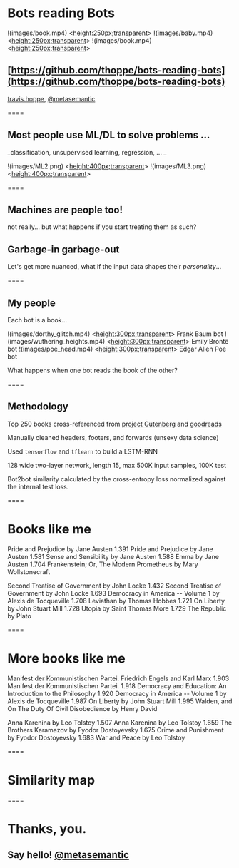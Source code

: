 # Bots reading Bots

!(images/book.mp4) <<height:250px;transparent>> 
!(images/baby.mp4) <<height:250px;transparent>> 
!(images/book.mp4) <<height:250px;transparent>> 

[https://github.com/thoppe/bots-reading-bots](https://github.com/thoppe/bots-reading-bots)
----------
[travis.hoppe](http://thoppe.github.io/), [@metasemantic](https://twitter.com/metasemantic)

====

## Most people use ML/DL to solve problems ...
_classification, unsupervised learning, regression, ... _

!(images/ML2.png) <<height:400px;transparent>>
!(images/ML3.png) <<height:400px;transparent>>

====

## Machines are people too!
not really...
but what happens if you start treating them as such?

## Garbage-in garbage-out
Let's get more nuanced, what if the input data shapes their *personality*...

====

## My people
Each bot is a book...

!(images/dorthy_glitch.mp4) <<height:300px;transparent>> Frank Baum bot
!(images/wuthering_heights.mp4) <<height:300px;transparent>> Emily Brontë bot
!(images/poe_head.mp4) <<height:300px;transparent>> Edgar Allen Poe bot

  
What happens when one bot reads the book of the other?

====
## Methodology

Top 250 books cross-referenced from [project Gutenberg](https://www.gutenberg.org/) and [goodreads](https://www.goodreads.com/)

Manually cleaned headers, footers, and forwards (unsexy data science)

Used `tensorflow` and `tflearn` to build a LSTM-RNN

128 wide two-layer network, length 15, max 500K input samples, 100K test

Bot2bot similarity calculated by the cross-entropy loss
normalized against the internal test loss. 

====

# Books like me

Pride and Prejudice by Jane Austen 
	 1.391 Pride and Prejudice by Jane Austen 
	 1.581 Sense and Sensibility by Jane Austen 
	 1.588 Emma by Jane Austen 
	 1.704 Frankenstein; Or, The Modern Prometheus by Mary Wollstonecraft

Second Treatise of Government by John Locke 
	 1.432 Second Treatise of Government by John Locke
	 1.693 Democracy in America -- Volume 1 by Alexis de Tocqueville 
	 1.708 Leviathan by Thomas Hobbes 
	 1.721 On Liberty by John Stuart Mill 
	 1.728 Utopia by Saint Thomas More 
	 1.729 The Republic by Plato 
  
====

# More books like me

Manifest der Kommunistischen Partei. Friedrich Engels and Karl Marx
	 1.903 Manifest der Kommunistischen Partei.
	 1.918 Democracy and Education: An Introduction to the Philosophy 
	 1.920 Democracy in America -- Volume 1 by Alexis de Tocqueville
	 1.987 On Liberty by John Stuart Mill 
	 1.995 Walden, and On The Duty Of Civil Disobedience by Henry David
  
Anna Karenina by Leo Tolstoy 
	 1.507 Anna Karenina by Leo Tolstoy 
	 1.659 The Brothers Karamazov by Fyodor Dostoyevsky 
	 1.675 Crime and Punishment by Fyodor Dostoyevsky 
	 1.683 War and Peace by Leo Tolstoy

====

# Similarity map

====

#  Thanks, you.
## Say hello! [@metasemantic](https://twitter.com/metasemantic)
